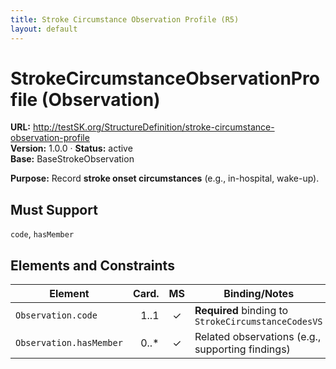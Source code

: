 ```yaml
---
title: Stroke Circumstance Observation Profile (R5)
layout: default
---
```


# StrokeCircumstanceObservationProfile (Observation)

**URL:** http://testSK.org/StructureDefinition/stroke-circumstance-observation-profile  
**Version:** 1.0.0 · **Status:** active  
**Base:** BaseStrokeObservation

**Purpose:** Record **stroke onset circumstances** (e.g., in-hospital, wake-up).

## Must Support
`code`, `hasMember`

## Elements and Constraints

| Element | Card. | MS | Binding/Notes |
|---|---:|:---:|---|
| `Observation.code` | 1..1 | ✓ | **Required** binding to `StrokeCircumstanceCodesVS` |
| `Observation.hasMember` | 0..* | ✓ | Related observations (e.g., supporting findings) |
